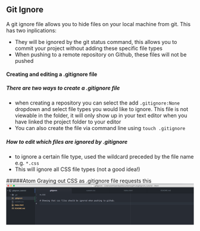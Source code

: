 ## Git Ignore  

A git ignore file allows you to hide files on your local machine from git. This has two inplications:  
* They will be ignored by the git status command, this allows you to commit your project without adding these specific file types
* When pushing to a remote repository on Github, these files will not be pushed

#### Creating and editing a .gitignore file  

##### There are two ways to create a .gitignore file  
* when creating a repository you can select the add `.gitignore:None` dropdown and select file types you would like to ignore. This file is not viewable in the folder, it will only show up in your text editor when you have linked the project folder to your editor
* You can also create the file via command line using `touch .gitignore`

##### How to edit which files are ignored by .gitignore  
* to ignore a certain file type, used the wildcard preceded by the file name  
e.g. `*.css`
* This will ignore all CSS file types (not a good idea!)

#####Atom Graying out CSS as .gitignore file requests this
![Git Ignore PNG ](git_ignore.png?raw=true "Atom Graying out CSS as .gitignore file requests this")
